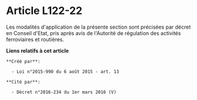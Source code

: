 # Article L122-22

Les modalités d'application de la présente section sont précisées par décret en Conseil d'Etat, pris après avis de l'Autorité
de régulation des activités ferroviaires et routières.

**Liens relatifs à cet article**

	**Créé par**:

	  - Loi n°2015-990 du 6 août 2015 - art. 13

	**Cité par**:

	  - Décret n°2016-234 du 1er mars 2016 (V)
